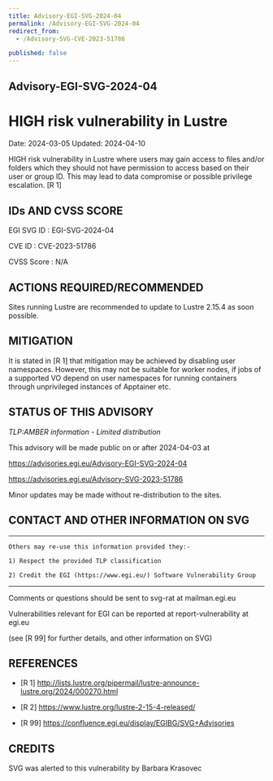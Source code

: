 ```yaml
---
title: Advisory-EGI-SVG-2024-04
permalink: /Advisory-EGI-SVG-2024-04
redirect_from:
  - /Advisory-SVG-CVE-2023-51786

published: false
---
```


## Advisory-EGI-SVG-2024-04

# HIGH risk vulnerability in Lustre 

Date:        2024-03-05
Updated:     2024-04-10

HIGH risk vulnerability in Lustre where users may gain access to files 
and/or folders which they should not have permission to access
based on their user or group ID. This may lead to data compromise or
possible privilege escalation. [R 1]

## IDs AND CVSS SCORE 

EGI SVG ID : EGI-SVG-2024-04
    
CVE ID     : CVE-2023-51786

CVSS Score : N/A

## ACTIONS REQUIRED/RECOMMENDED

Sites running Lustre are recommended to update to Lustre 2.15.4 as soon
possible.

## MITIGATION

It is stated in [R 1] that mitigation may be achieved by disabling
user namespaces. However, this may not be suitable for worker nodes,
if jobs of a supported VO depend on user namespaces for running
containers through unprivileged instances of Apptainer etc. 

    
## STATUS OF THIS ADVISORY
                            
_TLP:AMBER information - Limited distribution_ 

 This advisory will be made public on or after 2024-04-03  at 
 
 https://advisories.egi.eu/Advisory-EGI-SVG-2024-04 

 https://advisories.egi.eu/Advisory-SVG-2023-51786 

Minor updates may be made without re-distribution to the sites.


## CONTACT AND OTHER INFORMATION ON SVG


-----------------------------
    Others may re-use this information provided they:-
    
    1) Respect the provided TLP classification
    
    2) Credit the EGI (https://www.egi.eu/) Software Vulnerability Group
---------------------------
    
Comments or questions should be sent to
	svg-rat at mailman.egi.eu

Vulnerabilities relevant for EGI can be reported at
	report-vulnerability at egi.eu
    
(see [R 99] for further details, and other information on SVG)
    
    
## REFERENCES


- [R 1] http://lists.lustre.org/pipermail/lustre-announce-lustre.org/2024/000270.html

- [R 2] https://www.lustre.org/lustre-2-15-4-released/
     

- [R 99] <https://confluence.egi.eu/display/EGIBG/SVG+Advisories>

## CREDITS

SVG was alerted to this vulnerability by Barbara Krasovec 


